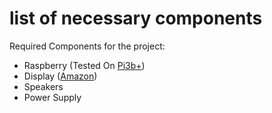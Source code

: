 # list of necessary components
Required Components for the project:

* Raspberry (Tested On [Pi3b+](https://www.raspberrypi.org/products/raspberry-pi-3-model-b-plus/ "Official Link"))
* Display ([Amazon](https://www.amazon.it/Kuman-Monitor-Protective-Resolution-Raspberry/dp/B07KSHVC3H/ "Link"))
* Speakers
* Power Supply

